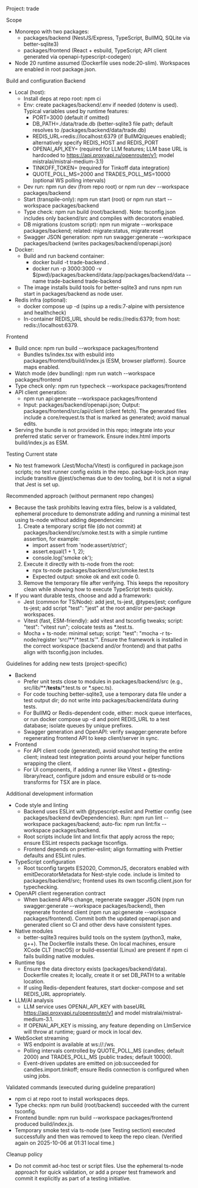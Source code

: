 Project: trade

Scope
- Monorepo with two packages:
  - packages/backend (NestJS/Express, TypeScript, BullMQ, SQLite via better-sqlite3)
  - packages/frontend (React + esbuild, TypeScript; API client generated via openapi-typescript-codegen)
- Node 20 runtime assumed (Dockerfile uses node:20-slim). Workspaces are enabled in root package.json.

Build and configuration
Backend
- Local (host):
  - Install deps at repo root: npm ci
  - Env: create packages/backend/.env if needed (dotenv is used). Typical variables used by runtime features:
    - PORT=3000 (default if omitted)
    - DB_PATH=./data/trade.db (better-sqlite3 file path; default resolves to <repo>/packages/backend/data/trade.db)
    - REDIS_URL=redis://localhost:6379 (if BullMQ/queues enabled); alternatively specify REDIS_HOST and REDIS_PORT
    - OPENAI_API_KEY=<your key> (required for LLM features; LLM base URL is hardcoded to https://api.proxyapi.ru/openrouter/v1; model mistralai/mistral-medium-3.1)
    - TINKOFF_TOKEN=<your token> (required for Tinkoff data integration)
    - QUOTE_POLL_MS=2000 and TRADES_POLL_MS=10000 (optional WS polling intervals)
  - Dev run: npm run dev (from repo root) or npm run dev --workspace packages/backend
  - Start (transpile-only): npm run start (root) or npm run start --workspace packages/backend
  - Type check: npm run build (root/backend). Note: tsconfig.json includes only backend/src and compiles with decorators enabled.
  - DB migrations (custom script): npm run migrate --workspace packages/backend; related: migrate:status, migrate:reset
  - Swagger JSON generation: npm run swagger:generate --workspace packages/backend (writes packages/backend/openapi.json)
- Docker:
  - Build and run backend container:
    - docker build -t trade-backend .
    - docker run -p 3000:3000 -v $(pwd)/packages/backend/data:/app/packages/backend/data --name trade-backend trade-backend
  - The image installs build tools for better-sqlite3 and runs npm run start in packages/backend as node user.
- Redis infra (optional):
  - docker compose up -d (spins up a redis:7-alpine with persistence and healthcheck)
  - In-container REDIS_URL should be redis://redis:6379; from host: redis://localhost:6379.

Frontend
- Build once: npm run build --workspace packages/frontend
  - Bundles ts/index.tsx with esbuild into packages/frontend/build/index.js (ESM, browser platform). Source maps enabled.
- Watch mode (dev bundling): npm run watch --workspace packages/frontend
- Type check only: npm run typecheck --workspace packages/frontend
- API client generation:
  - npm run api:generate --workspace packages/frontend
  - Input: packages/backend/openapi.json; Output: packages/frontend/src/api/client (client fetch). The generated files include a core/request.ts that is marked as generated; avoid manual edits.
- Serving the bundle is not provided in this repo; integrate into your preferred static server or framework. Ensure index.html imports build/index.js as ESM.

Testing
Current state
- No test framework (Jest/Mocha/Vitest) is configured in package.json scripts; no test runner config exists in the repo. package-lock.json may include transitive @jest/schemas due to dev tooling, but it is not a signal that Jest is set up.

Recommended approach (without permanent repo changes)
- Because the task prohibits leaving extra files, below is a validated, ephemeral procedure to demonstrate adding and running a minimal test using ts-node without adding dependencies:
  1) Create a temporary script file (do not commit) at packages/backend/src/smoke.test.ts with a simple runtime assertion, for example:
     - import assert from 'node:assert/strict';
     - assert.equal(1 + 1, 2);
     - console.log('smoke ok');
  2) Execute it directly with ts-node from the root:
     - npx ts-node packages/backend/src/smoke.test.ts
     - Expected output: smoke ok and exit code 0.
  3) Remove the temporary file after verifying. This keeps the repository clean while showing how to execute TypeScript tests quickly.
- If you want durable tests, choose and add a framework:
  - Jest (common for TS/Node): add jest, ts-jest, @types/jest; configure ts-jest; add script "test": "jest" at the root and/or per-package workspaces.
  - Vitest (fast, ESM-friendly): add vitest and tsconfig tweaks; script: "test": "vitest run"; colocate tests as *.test.ts.
  - Mocha + ts-node: minimal setup; script: "test": "mocha -r ts-node/register 'src/**/*.test.ts'".
  Ensure the framework is installed in the correct workspace (backend and/or frontend) and that paths align with tsconfig.json includes.

Guidelines for adding new tests (project-specific)
- Backend
  - Prefer unit tests close to modules in packages/backend/src (e.g., src/lib/**/__tests__/*.test.ts or *.spec.ts).
  - For code touching better-sqlite3, use a temporary data file under a test output dir; do not write into packages/backend/data during tests.
  - For BullMQ or Redis-dependent code, either: mock queue interfaces, or run docker compose up -d and point REDIS_URL to a test database; isolate queues by unique prefixes.
  - Swagger generation and OpenAPI: verify swagger:generate before regenerating frontend API to keep client/server in sync.
- Frontend
  - For API client code (generated), avoid snapshot testing the entire client; instead test integration points around your helper functions wrapping the client.
  - For UI components, if adding a runner like Vitest + @testing-library/react, configure jsdom and ensure esbuild or ts-node transforms for TSX are in place.

Additional development information
- Code style and linting
  - Backend uses ESLint with @typescript-eslint and Prettier config (see packages/backend devDependencies). Run: npm run lint --workspace packages/backend; auto-fix: npm run lint:fix --workspace packages/backend.
  - Root scripts include lint and lint:fix that apply across the repo; ensure ESLint respects package tsconfigs.
  - Frontend depends on prettier-eslint; align formatting with Prettier defaults and ESLint rules.
- TypeScript configuration
  - Root tsconfig targets ES2020, CommonJS, decorators enabled with emitDecoratorMetadata for Nest-style code. include is limited to packages/backend/src; frontend uses its own tsconfig.client.json for typechecking.
- OpenAPI client regeneration contract
  - When backend APIs change, regenerate swagger JSON (npm run swagger:generate --workspace packages/backend), then regenerate frontend client (npm run api:generate --workspace packages/frontend). Commit both the updated openapi.json and generated client so CI and other devs have consistent types.
- Native modules
  - better-sqlite3 requires build tools on the system (python3, make, g++). The Dockerfile installs these. On local machines, ensure XCode CLT (macOS) or build-essential (Linux) are present if npm ci fails building native modules.
- Runtime tips
  - Ensure the data directory exists (packages/backend/data). Dockerfile creates it; locally, create it or set DB_PATH to a writable location.
  - If using Redis-dependent features, start docker-compose and set REDIS_URL appropriately.
- LLM/AI analysis
  - LLM service uses OPENAI_API_KEY with baseURL https://api.proxyapi.ru/openrouter/v1 and model mistralai/mistral-medium-3.1.
  - If OPENAI_API_KEY is missing, any feature depending on LlmService will throw at runtime; guard or mock in local dev.
- WebSocket streaming
  - WS endpoint is available at ws://<host>:<PORT>/ws.
  - Polling intervals controlled by QUOTE_POLL_MS (candles; default 2000) and TRADES_POLL_MS (public trades; default 10000).
  - Event-driven updates are emitted on job:succeeded for candles.import.tinkoff; ensure Redis connection is configured when using jobs.

Validated commands (executed during guideline preparation)
- npm ci at repo root to install workspaces deps.
- Type checks: npm run build (root/backend) succeeded with the current tsconfig.
- Frontend bundle: npm run build --workspace packages/frontend produced build/index.js.
- Temporary smoke test via ts-node (see Testing section) executed successfully and then was removed to keep the repo clean. (Verified again on 2025-10-06 at 01:31 local time.)

Cleanup policy
- Do not commit ad-hoc test or script files. Use the ephemeral ts-node approach for quick validation, or add a proper test framework and commit it explicitly as part of a testing initiative.
